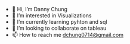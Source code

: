 - 👋 Hi, I’m Danny Chung
- 👀 I’m interested in Visualizations
- 🌱 I’m currently learning pyhton and sql
- 💞️ I’m looking to collaborate on tableau
- 📫 How to reach me dchung0714@gmail.com

<!---
dchung0714/dchung0714 is a ✨ special ✨ repository because its `README.md` (this file) appears on your GitHub profile.
You can click the Preview link to take a look at your changes.
--->
